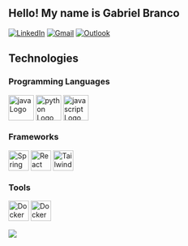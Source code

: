 ## Hello! My name is Gabriel Branco
[![LinkedIn](https://img.shields.io/badge/-LinkedIn-0077B5?style=flat-square&logo=linkedin&logoColor=white)](https://www.linkedin.com/in/gabriel-moreira-branco-b4a444187)
[![Gmail](https://img.shields.io/badge/-Gmail-0077B5?style=flat-square&logo=gmail&logoColor=white)](mailto:gabriel01022227@gmail.com)
[![Outlook](https://img.shields.io/badge/-Outlook-0077B5?style=flat-square&logo=microsoft-outlook&logoColor=white)](mailto:gabriel01022227@hotmail.com)
## Technologies

<div>
  <h3>Programming Languages</h3>
  <div>
    <img align="center" alt="java Logo" height="50"  src="https://cdn.jsdelivr.net/gh/devicons/devicon@latest/icons/java/java-original.svg" />
    <img align="center" alt="python Logo" height="50" src="https://cdn.jsdelivr.net/gh/devicons/devicon/icons/python/python-original.svg" />
    <img align="center" alt="javascript Logo" height="50" src="https://cdn.jsdelivr.net/gh/devicons/devicon/icons/javascript/javascript-original.svg" />
  </div>
</div>

<div>
  <h3>Frameworks</h3>
  <div>
    <img align="center" alt="Spring Logo" height="40" src="https://cdn.jsdelivr.net/gh/devicons/devicon@latest/icons/spring/spring-original.svg" />
    <img align="center" alt="React Logo" height="40" src="https://upload.wikimedia.org/wikipedia/commons/a/a7/React-icon.svg" />
    <img align="center" alt="Tailwind Logo" height="40" src="https://upload.wikimedia.org/wikipedia/commons/archive/d/d5/20230715030041%21Tailwind_CSS_Logo.svg" />
  </div>
</div>

<div>
  <h3>Tools</h3>
  <div>
    <img align="center" alt="Docker" height="40" src="https://cdn.jsdelivr.net/gh/devicons/devicon@latest/icons/git/git-original.svg" />
    <img align="center" alt="Docker" height="40" src="https://cdn.worldvectorlogo.com/logos/docker-4.svg" />
  </div>
</div>
<br>
<div>
  <img width:"41%" src="https://github-readme-stats.vercel.app/api/top-langs/?username=Gabriel-M-Branco&layout=compact&hide_border=true&custom_title=Most+Used+Languages&title_color=58A6FF&text_color=c9d1d9&bg_color=0d1117"/>
</div>
